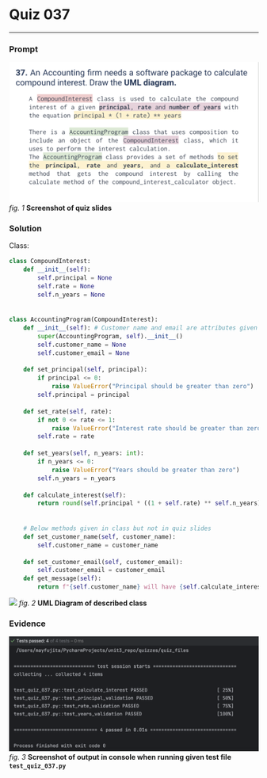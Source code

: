 # Quiz 037
<hr>

### Prompt
![](images/quiz_037_slide.png)
*fig. 1* **Screenshot of quiz slides**

### Solution
Class:
```.py
class CompoundInterest:
    def __init__(self):
        self.principal = None
        self.rate = None
        self.n_years = None


class AccountingProgram(CompoundInterest):
    def __init__(self): # Customer name and email are attributes given in class but not in quiz slides
        super(AccountingProgram, self).__init__()
        self.customer_name = None
        self.customer_email = None

    def set_principal(self, principal):
        if principal <= 0:
            raise ValueError("Principal should be greater than zero")
        self.principal = principal

    def set_rate(self, rate):
        if not 0 <= rate <= 1:
            raise ValueError("Interest rate should be greater than zero")
        self.rate = rate

    def set_years(self, n_years: int):
        if n_years <= 0:
            raise ValueError("Years should be greater than zero")
        self.n_years = n_years

    def calculate_interest(self):
        return round(self.principal * ((1 + self.rate) ** self.n_years), 2)


    # Below methods given in class but not in quiz slides
    def set_customer_name(self, customer_name):
        self.customer_name = customer_name

    def set_customer_email(self, customer_email):
        self.customer_email = customer_email
    def get_message(self):
        return f"{self.customer_name} will have {self.calculate_interest()} USD in {self.n_years} years if the principal is {self.principal} USD with {self.rate*100}% annual compound interest."
```

![](images/quiz_037_diagram.png)
*fig. 2* **UML Diagram of described class**

### Evidence
![](images/quiz_037_evidence.png)
*fig. 3* **Screenshot of output in console when running given test file `test_quiz_037.py`**